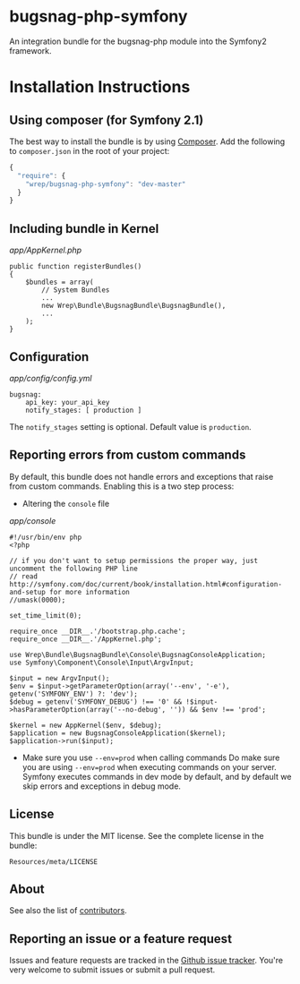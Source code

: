 bugsnag-php-symfony
===================

An integration bundle for the bugsnag-php module into the Symfony2 framework.

Installation Instructions
=========================

Using composer (for Symfony 2.1)
--------------------------------

The best way to install the bundle is by using [Composer](http://getcomposer.org). Add the following to `composer.json` in the root of your project:

``` javascript
{ 
  "require": {
    "wrep/bugsnag-php-symfony": "dev-master"
  }
}
```

Including bundle in Kernel
--------------------------

*app/AppKernel.php*

```
public function registerBundles()
{
    $bundles = array(
        // System Bundles
        ...
        new Wrep\Bundle\BugsnagBundle\BugsnagBundle(),
        ...
    );
}
```

Configuration
-------------

*app/config/config.yml*

```
bugsnag:
    api_key: your_api_key
    notify_stages: [ production ]
```

The `notify_stages` setting is optional. Default value is `production`.

Reporting errors from custom commands
-------------------------------------

By default, this bundle does not handle errors and exceptions that raise from custom commands. Enabling this is a two step process:

*   Altering the `console` file

*app/console*

```
#!/usr/bin/env php
<?php

// if you don't want to setup permissions the proper way, just uncomment the following PHP line
// read http://symfony.com/doc/current/book/installation.html#configuration-and-setup for more information
//umask(0000);

set_time_limit(0);

require_once __DIR__.'/bootstrap.php.cache';
require_once __DIR__.'/AppKernel.php';

use Wrep\Bundle\BugsnagBundle\Console\BugsnagConsoleApplication;
use Symfony\Component\Console\Input\ArgvInput;

$input = new ArgvInput();
$env = $input->getParameterOption(array('--env', '-e'), getenv('SYMFONY_ENV') ?: 'dev');
$debug = getenv('SYMFONY_DEBUG') !== '0' && !$input->hasParameterOption(array('--no-debug', '')) && $env !== 'prod';

$kernel = new AppKernel($env, $debug);
$application = new BugsnagConsoleApplication($kernel);
$application->run($input);
```

*   Make sure you use `--env=prod` when calling commands
    Do make sure you are using `--env=prod` when executing commands on your server. Symfony executes commands in dev mode by default, and by default we skip errors and exceptions in debug mode.

License
-------

This bundle is under the MIT license. See the complete license in the bundle:

    Resources/meta/LICENSE
    
About
-----

See also the list of [contributors](https://github.com/Wrep/bugsnag-php-symfony/contributors).

Reporting an issue or a feature request
---------------------------------------

Issues and feature requests are tracked in the [Github issue tracker](https://github.com/wrep/bugsnag-php-symfony/issues). You're very welcome to submit issues or submit a pull request.